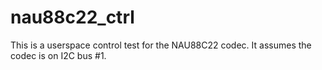 # nau88c22_ctrl

This is a userspace control test for the NAU88C22 codec. It assumes
the codec is on I2C bus #1.
